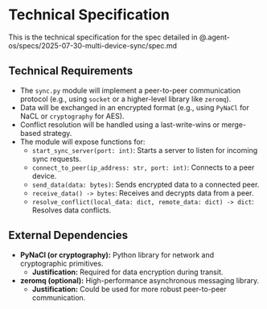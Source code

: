# Technical Specification

This is the technical specification for the spec detailed in @.agent-os/specs/2025-07-30-multi-device-sync/spec.md

## Technical Requirements

- The `sync.py` module will implement a peer-to-peer communication protocol (e.g., using `socket` or a higher-level library like `zeromq`).
- Data will be exchanged in an encrypted format (e.g., using `PyNaCl` for NaCL or `cryptography` for AES).
- Conflict resolution will be handled using a last-write-wins or merge-based strategy.
- The module will expose functions for:
  - `start_sync_server(port: int)`: Starts a server to listen for incoming sync requests.
  - `connect_to_peer(ip_address: str, port: int)`: Connects to a peer device.
  - `send_data(data: bytes)`: Sends encrypted data to a connected peer.
  - `receive_data() -> bytes`: Receives and decrypts data from a peer.
  - `resolve_conflict(local_data: dict, remote_data: dict) -> dict`: Resolves data conflicts.

## External Dependencies

- **PyNaCl (or cryptography):** Python library for network and cryptographic primitives.
  - **Justification:** Required for data encryption during transit.
- **zeromq (optional):** High-performance asynchronous messaging library.
  - **Justification:** Could be used for more robust peer-to-peer communication.
